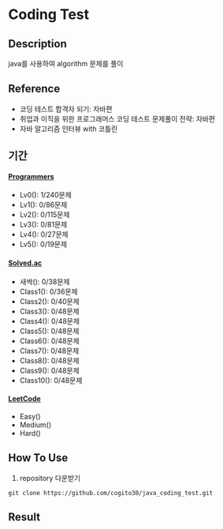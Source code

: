 # Coding Test

## Description
java를 사용하여 algorithm 문제를 풀이

## Reference
- 코딩 테스트 합격자 되기: 자바편
- 취업과 이직을 위한 프로그래머스 코딩 테스트 문제풀이 전략: 자바편
- 자바 알고리즘 인터뷰 with 코틀린

## 기간
#### [Programmers](https://school.programmers.co.kr/learn/challenges?order=recent)
- Lv0(): 1/240문제
- Lv1(): 0/86문제
- Lv2(): 0/115문제
- Lv3(): 0/81문제
- Lv4(): 0/27문제
- Lv5(): 0/19문제

#### [Solved.ac](https://solved.ac/class)
- 새싹(): 0/38문제
- Class1(): 0/36문제
- Class2(): 0/40문제
- Class3(): 0/48문제
- Class4(): 0/48문제
- Class5(): 0/48문제
- Class6(): 0/48문제
- Class7(): 0/48문제
- Class8(): 0/48문제
- Class9(): 0/48문제
- Class10(): 0/48문제

#### [LeetCode](https://leetcode.com/problemset/)
- Easy()
- Medium()
- Hard()

## How To Use
1) repository 다운받기
```
git clone https://github.com/cogito30/java_coding_test.git
```

## Result
